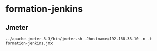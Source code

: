 # formation-jenkins


## Jmeter
`../apache-jmeter-3.3/bin/jmeter.sh -Jhostname=192.168.33.10 -n -t formation-jenkins.jmx`
